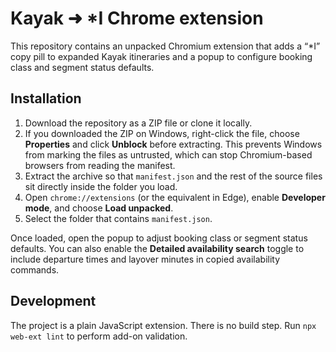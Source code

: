 # Kayak ➜ *I Chrome extension

This repository contains an unpacked Chromium extension that adds a “*I” copy pill to expanded Kayak itineraries and a popup to configure booking class and segment status defaults.

## Installation

1. Download the repository as a ZIP file or clone it locally.
2. If you downloaded the ZIP on Windows, right-click the file, choose **Properties** and click **Unblock** before extracting. This prevents Windows from marking the files as untrusted, which can stop Chromium-based browsers from reading the manifest.
3. Extract the archive so that `manifest.json` and the rest of the source files sit directly inside the folder you load.
4. Open `chrome://extensions` (or the equivalent in Edge), enable **Developer mode**, and choose **Load unpacked**.
5. Select the folder that contains `manifest.json`.

Once loaded, open the popup to adjust booking class or segment status defaults.
You can also enable the **Detailed availability search** toggle to include departure
times and layover minutes in copied availability commands.

## Development

The project is a plain JavaScript extension. There is no build step. Run `npx web-ext lint` to perform add-on validation.
